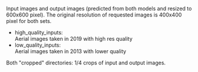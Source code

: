  Input images and output images (predicted from both models and resized to 600x600 pixel). The original resolution of requested images is 400x400 pixel for both sets.   

 - high_quality_inputs:   
 Aerial images taken in 2019 with high res quality
- low_quality_inputs:    
 Aerial images taken in 2013 with lower quality

Both "cropped" directories:
1/4 crops of input and output images.
